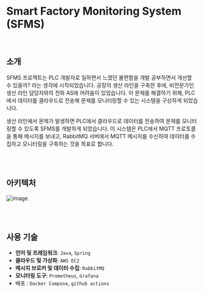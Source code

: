 # Smart Factory Monitoring System (SFMS)
<br>

## 소개

SFMS 프로젝트는 PLC 개발자로 일하면서 느꼈던 불편함을 개발 공부하면서 개선할 수 있을까? 라는 생각에 시작되었습니다. 공장의 생산 라인을 구축한 후에, 비전문가인 생산 라인 담당자와의 전화 AS에 어려움이 있었습니다. 이 문제를 해결하기 위해, PLC에서 데이터를 클라우드로 전송해 문제를 모니터링할 수 있는 시스템을 구상하게 되었습니다.

생산 라인에서 문제가 발생하면 PLC에서 클라우드로 데이터를 전송하여 문제를 모니터링할 수 있도록 SFMS를 개발하게 되었습니다. 이 시스템은 PLC에서 MQTT 프로토콜을 통해 메시지를 보내고, RabbitMQ 서버에서 MQTT 메시지를 수신하여 데이터를 수집하고 모니터링을 구축하는 것을 목표로 합니다.

<br><br>

## 아키텍처
![image](https://github.com/user-attachments/assets/9a16b1d4-f957-4a48-9004-4d14c991205e)


<br><br>

## 사용 기술

- **언어 및 프레임워크**: `Java`, `Spring`
- **클라우드 및 가상화**: `AWS EC2`
- **메시지 브로커 및 데이터 수집**: `RabbitMQ`
- **모니터링 도구**: `Prometheus`, `Grafana`
- 배포 : `Docker Compose`, `github actions`
